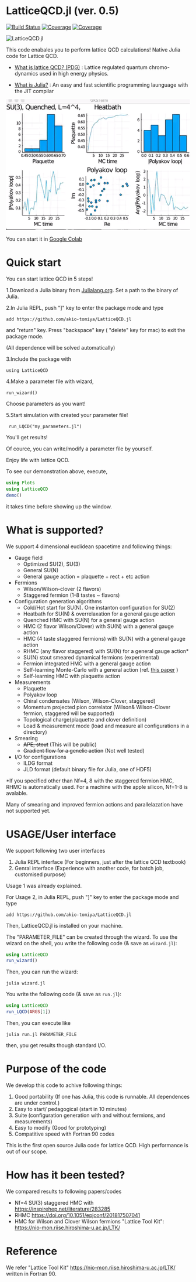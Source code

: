 # LatticeQCD.jl (ver. 0.5)

[![Build Status](https://travis-ci.com/cometscome/LatticeQCD.jl.svg?branch=master)](https://travis-ci.com/cometscome/LatticeQCD.jl)
[![Coverage](https://codecov.io/gh/cometscome/LatticeQCD.jl/branch/master/graph/badge.svg)](https://codecov.io/gh/cometscome/LatticeQCD.jl)
[![Coverage](https://coveralls.io/repos/github/cometscome/LatticeQCD.jl/badge.svg?branch=master)](https://coveralls.io/github/cometscome/LatticeQCD.jl?branch=master)


![LatticeQCD.jl](logo.png)

This code enabales you to perform lattice QCD calculations! Native Julia code for Lattice QCD.

- [What is lattice QCD? (PDG)](https://pdg.lbl.gov/2019/reviews/rpp2018-rev-lattice-qcd.pdf) : Lattice regulated quantum chromo-dynamics used in high energy physics.

- [What is Julia?](https://julialang.org/) : An easy and fast scientific programming launguage with the JIT compilar


![demo](demo.gif)

You can start it in [Google Colab](https://colab.research.google.com/drive/1xmUdDxq0aLuZdM3l4D_MkmI7-lbeQV9s?usp=sharing#scrollTo=voHnFRafPt8D)

# Quick start

You can start lattice QCD in 5 steps!



1.Download a Julia binary from [Julialang.org](https://julialang.org/downloads/). Set a path to the binary of Julia. 



2.In Julia REPL, push "]" key to enter the package mode and type

```
add https://github.com/akio-tomiya/LatticeQCD.jl
```
and "return" key. Press "backspace" key ( "delete" key for mac) to exit the package mode.

(All dependence will be solved automatically)



3.Include the package with

```
using LatticeQCD
```



4.Make a parameter file with wizard,

```
run_wizard()
```

Choose parameters as you want!



5.Start simulation with created your parameter file!

```
 run_LQCD("my_parameters.jl")
```

You'll get results!

Of cource, you can write/modify a parameter file by yourself.

Enjoy life with lattice QCD.

To see our demonstration above, execute,
```julia
using Plots
using LatticeQCD 
demo()
```
it takes time before showing up the window.

# What is supported?

We support 4 dimensional euclidean spacetime and following things:

- Gauge field
  - Optimized SU(2), SU(3)
  - General SU(N)
  - General gauge action = plaquette + rect + etc action
- Fermions
  - Wilson/Wilson-clover (2 flavors)
  - Staggered fermion (1-8 tastes ~ flavors)
- Configuration generation algorithms
  - Cold/Hot start for SU(N). One instanton configuration for SU(2)
  - Heatbath for SU(N) & overrelaxation for a general gauge action
  - Quenched HMC with SU(N) for a general gauge action
  - HMC (2 flavor Wilson/Clover) with SU(N) with a general gauge action
  - HMC (4 taste staggered fermions) with SU(N) with a general gauge action
  - RHMC (any flavor staggered) with SU(N) for a general gauge action*
  - SU(N) stout smeared dynamical fermions (experimental)
  - Fermion integrated HMC with a general gauge action
  - Self-learning Monte-Carlo with a general action (ref. [this paper](https://arxiv.org/abs/2010.11900) )
  - Self-learning HMC with plaquette action
- Measurements
  - Plaquette
  - Polyakov loop
  - Chiral condensates (Wilson, Wilson-Clover, staggered)
  - Momentum projected pion correlator (Wilson& Wilson-Clover fermion, staggered will be supported)
  - Topological charge(plaquette and clover definition)
  - Load & measurement mode (load and measure all configurations in a directory)
- Smearing
  - <s>APE, stout</s> (This will be public)
  - <s>Gradient flow for a genelic action</s>   (Not well tested)
- I/O for configurations
  - ILDG format
  - JLD format (default binary file for Julia, one of HDF5)

*If you specified other than Nf=4, 8 with the staggered fermion HMC, RHMC is automatically used. For a machine with the apple silicon, Nf=1-8 is avalable.



Many of smearing and improved fermion actions and parallelazation have not supported yet.




# USAGE/User interface

We support following two user interfaces

1. Julia REPL interface (For beginners, just after the lattice QCD textbook)
2. Genral interface (Experience with another code, for batch job, customised purpose)

Usage 1 was already explained. 

For Usage 2, in Julia REPL, push "]" key to enter the package mode and type

```
add https://github.com/akio-tomiya/LatticeQCD.jl
```
Then, LatticeQCD.jl is installed on your machine. 

The "PARAMETER_FILE" can be created through the wizard. To use the wizard on the shell, you write the following code (& save as ``wizard.jl``): 

```julia:wizard.jl
using LatticeQCD
run_wizard()
```

Then, you can run the wizard:

```
julia wizard.jl
```

You write the following code (& save as ``run.jl``):
```julia:run.jl
using LatticeQCD
run_LQCD(ARGS[1])
```

Then, you can execute like

```
julia run.jl PARAMETER_FILE
```

then, you get results though standard I/O. 

# Purpose of the code
We develop this code to achive following things:

1. Good portability (If one has Julia, this code is runnable. All dependences are under control.)
2. Easy to start/ pedagogical (start in 10 minutes)
3. Suite (configuration generation with and without fermions, and measurements)
4. Easy to modify (Good for prototyping)
5. Compatitive speed with Fortran 90 codes

This is the first open source Julia code for lattice QCD. High performance is out of our scope.

# How has it been tested?

We compared results to following papers/codes 

- Nf=4 SU(3) staggered HMC with https://inspirehep.net/literature/283285
- RHMC https://doi.org/10.1051/epjconf/201817507041
- HMC for Wilson and Clover Wilson fermions "Lattice Tool Kit":  https://nio-mon.riise.hiroshima-u.ac.jp/LTK/ 

# Reference

We refer "Lattice Tool Kit" https://nio-mon.riise.hiroshima-u.ac.jp/LTK/ written in Fortran 90.
